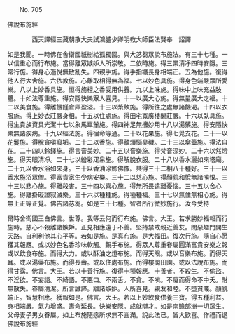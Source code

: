 ﻿　　No. 705

佛說布施經

　　　　西天譯經三藏朝散大夫試鴻臚少卿明教大師臣法賢奉　詔譯


如是我聞。一時佛在舍衛國祇樹給孤獨園。與大苾芻眾說布施法。有三十七種。一以信重心而行布施。當得離眾嫉妒人所崇敬。二依時施。得三業清凈四時安隱。三常行施。得身心適悅無散亂失。四親手施。得手指纖長身相端正。五為他施。復得他人行大舍施。六依教施。心離取相得無為福。七以妙色具施。得身色端嚴眾所愛樂。八以上妙香具施。恒得旃檀之香受用供養。九以上味施。得味中上味充益肢體。十如法尊重施。得安隱快樂眾人喜見。十一以廣大心施。得無量廣大之福。十二以美食施。得離饑饉倉庫盈溢。十三以漿飲施。得所往之處無諸饑渴。十四以衣服施。得上妙衣莊嚴身相。十五以住處施。得田宅寬廣樓閣莊嚴。十六以臥具施。得生貴族資具光潔十七以象馬車輦施。得四神足無擁妙用十八以湯藥施。得安隱快樂無諸疾病。十九以經法施。得宿命等通。二十以花果施。得七覺支花。二十一以花鬘施。得脫貪嗔癡垢。二十二以香施。得離煩惱臭穢。二十三以傘蓋施。得法自在。二十四以鈴鐸施。得言音美妙。二十五以音樂施。得梵音深妙。二十六以然燈施。得天眼清凈。二十七以繒彩疋帛施。得解脫衣服。二十八以香水灑如來塔廟。二十九以香水浴如來身。三十以香油涂飾佛像。共得三十二相八十種好。三十一以香水施浴眾僧。得富貴家生少病安樂。三十二以慈心施。得顏貌和悅無諸嗔恨。三十三以悲心施。得離殺害。三十四以喜心施。得無所畏遠離憂惱。三十五以舍心施。得離掛礙證寂滅樂。三十六以種種施。得種種福。三十七以無住無相心施。得無上正等正覺。佛告諸苾芻。如是三十七種。智者所行微妙施行。汝今受持

爾時舍衛國王白佛言。世尊。我等云何而行布施。佛言。大王。若求勝妙福報而行施時。慈心不殺離諸嫉妒。正見相應遠于不善。堅持禁戒親近善友。閉惡趣門開生天路。自利利他其心平等。若如是施。是真布施。是大福田。復次行施。隨自心愿獲其報應。或以妙色名香珍味軟觸。親手布施。得眾人尊重眷屬圓滿富貴安樂之報或以飲食布施。而得大力。或以酥油之燈布施。而得天眼。或以音樂布施。而得天耳。或以湯藥布施。而得長壽。或以住處布施。而得樓閣田園。或以法說布施。而得甘露。佛言。大王。若以十善行施。復得十種報應。十善者。不殺生。不偷盜。不淫欲。不妄語。不綺語。不惡口。不兩舌。不貪。不嗔。不癡而得命不中夭。財無散失。眷屬清潔。所言誠諦。離諸嫉妒。人所喜見。親友和睦。不墮貧賤。顏貌端正。智慧相應。獲報如是。佛言。大王。若以上妙飲食供養三寶。得五種利益。身相端嚴。氣力增盛。壽命延長。快樂安隱。成就辯才。如是南贍部洲一切眾生。父母妻子男女眷屬。如上布施隨愿所求無不圓滿。說此法已。皆大歡喜。作禮而退佛說布施經
